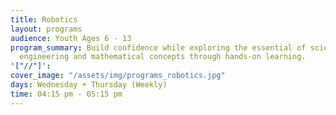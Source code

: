 ```yaml
---
title: Robotics
layout: programs
audience: Youth Ages 6 - 13
program_summary: Build confidence while exploring the essential of science, technology,
  engineering and mathematical concepts through hands-on learning.
'["//"]': 
cover_image: "/assets/img/programs_robotics.jpg"
days: Wednesday + Thursday (Weekly)
time: 04:15 pm - 05:15 pm
---
```



